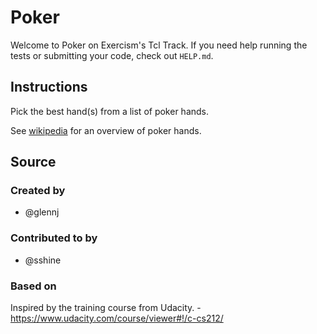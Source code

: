 # Poker

Welcome to Poker on Exercism's Tcl Track.
If you need help running the tests or submitting your code, check out `HELP.md`.

## Instructions

Pick the best hand(s) from a list of poker hands.

See [wikipedia](https://en.wikipedia.org/wiki/List_of_poker_hands) for an
overview of poker hands.

## Source

### Created by

- @glennj

### Contributed to by

- @sshine

### Based on

Inspired by the training course from Udacity. - https://www.udacity.com/course/viewer#!/c-cs212/